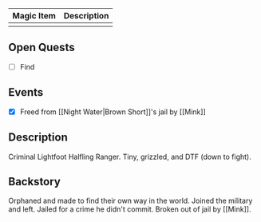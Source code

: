 | Magic Item | Description |
| ---------- | ----------- |
|            |             |

## Open Quests
- [ ] Find 

## Events
- [x] Freed from [[Night Water|Brown Short]]'s jail by [[Mink]]

## Description
Criminal Lightfoot Halfling Ranger. Tiny, grizzled, and DTF (down to fight).

## Backstory
Orphaned and made to find their own way in the world. Joined the military and left. Jailed for a crime he didn't commit. Broken out of jail by [[Mink]].
